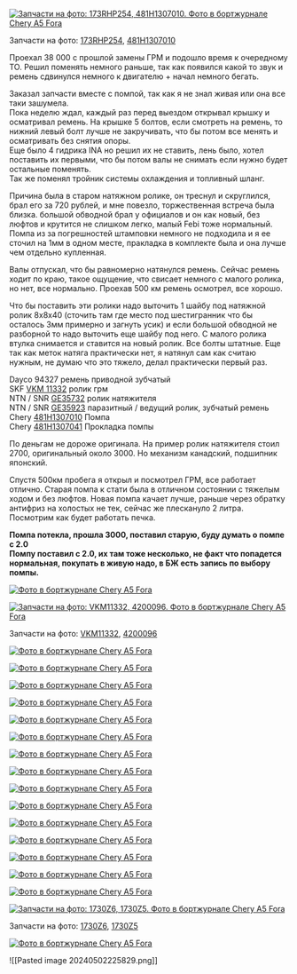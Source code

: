 [![Запчасти на фото: 173RHP254, 481H1307010. Фото в бортжурнале Chery A5 Fora](https://a.d-cd.net/6a3f6aes-960.jpg)](https://a.d-cd.net/6a3f6aes-1920.jpg)

Запчасти на фото: [173RHP254](https://www.drive2.ru/parts?query=173RHP254), [481H1307010](https://www.drive2.ru/parts?query=481H1307010)

Проехал 38 000 с прошлой замены ГРМ и подошло время к очередному ТО. Решил поменять немного раньше, так как появился какой то звук и ремень сдвинулся немного к двигателю + начал немного бегать.

Заказал запчасти вместе с помпой, так как я не знал живая или она все таки зашумела.  
Пока неделю ждал, каждый раз перед выездом открывал крышку и осматривал ремень. На крышке 5 болтов, если смотреть на ремень, то нижний левый болт лучше не закручивать, что бы потом все менять и осматривать без снятия опоры.  
Еще было 4 гидрика INA но решил их не ставить, лень было, хотел поставить их первыми, что бы потом валы не снимать если нужно будет остальные поменять.  
Так же поменял тройник системы охлаждения и топливный шланг.

Причина была в старом натяжном ролике, он треснул и скруглился, брал его за 720 рублей, и мне повезло, торжественная встреча была близка. большой обводной брал у официалов и он как новый, без люфтов и крутится не слишком легко, малый Febi тоже нормальный.  
Помпа из за погрешностей штамповки немного не подходила и я ее сточил на 1мм в одном месте, пракладка в комплекте была и она лучше чем отдельно купленная.

Валы отпускал, что бы равномерно натянулся ремень. Сейчас ремень ходит по краю, такое ощущение, что свисает немного с малого ролика, но нет, все нормально. Проехав 500 км ремень осмотрел, все хорошо.

Что бы поставить эти ролики надо выточить 1 шайбу под натяжной ролик 8х8х40 (сточить там где место под шестигранник что бы осталось 3мм примерно и загнуть усик) и если большой обводной не разборной то надо выточить еще шайбу под него. С малого ролика втулка снимается и ставится на новый ролик. Все болты штатные. Еще так как меток натяга практически нет, я натянул сам как считаю нужным, не думаю что это тяжело, делал практически первый раз.

Dayco 94327 ремень приводной зубчатый  
SKF [VKM 11332](https://www.drive2.ru/parts?query=VKM11332) ролик грм  
NTN / SNR [GE35732](https://www.drive2.ru/parts?query=GE35732) ролик натяжителя  
NTN / SNR [GE35923](https://www.drive2.ru/parts?query=GE35923) паразитный / ведущий ролик, зубчатый ремень  
Chery [481H1307010](https://www.drive2.ru/parts?query=481H1307010) Помпа  
Chery [481H1307041](https://www.drive2.ru/parts?query=481H1307041) Прокладка помпы

По деньгам не дороже оригинала. На пример ролик натяжителя стоил 2700, оригинальный около 3000. Но механизм канадский, подшипник японский.

Спустя 500км пробега я открыл и посмотрел ГРМ, все работает отлично. Старая помпа к стати была в отличном состоянии с тяжелым ходом и без люфтов. Новая помпа качает лучше, раньше через обратку антифриз на холостых не тек, сейчас же плескануло 2 литра. Посмотрим как будет работать печка.

**Помпа потекла, прошла 3000, поставил старую, буду думать о помпе с 2.0  
Помпу поставил с 2.0, их там тоже несколько, не факт что попадется нормальная, покупать в живую надо, в БЖ есть запись по выбору помпы.**

[![Фото в бортжурнале Chery A5 Fora](https://a.d-cd.net/763f6aes-960.jpg)](https://a.d-cd.net/763f6aes-1920.jpg)

[![Запчасти на фото: VKM11332, 4200096. Фото в бортжурнале Chery A5 Fora](https://a.d-cd.net/5e3f6aes-960.jpg)](https://a.d-cd.net/5e3f6aes-1920.jpg)

Запчасти на фото: [VKM11332](https://www.drive2.ru/parts?query=VKM11332), [4200096](https://www.drive2.ru/parts?query=4200096)

[![Фото в бортжурнале Chery A5 Fora](https://a.d-cd.net/797f6aes-960.jpg)](https://a.d-cd.net/797f6aes-1920.jpg)

[![Фото в бортжурнале Chery A5 Fora](https://a.d-cd.net/957f6aes-960.jpg)](https://a.d-cd.net/957f6aes-1920.jpg)

[![Фото в бортжурнале Chery A5 Fora](https://a.d-cd.net/5d7f6aes-960.jpg)](https://a.d-cd.net/5d7f6aes-1920.jpg)

[![Фото в бортжурнале Chery A5 Fora](https://a.d-cd.net/137f6aes-960.jpg)](https://a.d-cd.net/137f6aes-1920.jpg)

[![Фото в бортжурнале Chery A5 Fora](https://a.d-cd.net/4b7f6aes-960.jpg)](https://a.d-cd.net/4b7f6aes-1920.jpg)

[![Фото в бортжурнале Chery A5 Fora](https://a.d-cd.net/7b7f6aes-960.jpg)](https://a.d-cd.net/7b7f6aes-1920.jpg)

[![Фото в бортжурнале Chery A5 Fora](https://a.d-cd.net/177f6aes-960.jpg)](https://a.d-cd.net/177f6aes-1920.jpg)

[![Фото в бортжурнале Chery A5 Fora](https://a.d-cd.net/7e64eaes-960.jpg)](https://a.d-cd.net/7e64eaes-1920.jpg)

[![Фото в бортжурнале Chery A5 Fora](https://a.d-cd.net/d6a4eaes-960.jpg)](https://a.d-cd.net/d6a4eaes-1920.jpg)

[![Фото в бортжурнале Chery A5 Fora](https://a.d-cd.net/56a4eaes-960.jpg)](https://a.d-cd.net/56a4eaes-1920.jpg)

[![Фото в бортжурнале Chery A5 Fora](https://a.d-cd.net/b8ff6aes-960.jpg)](https://a.d-cd.net/b8ff6aes-1920.jpg)

[![Фото в бортжурнале Chery A5 Fora](https://a.d-cd.net/f2a4eaes-960.jpg)](https://a.d-cd.net/f2a4eaes-1920.jpg)

[![Фото в бортжурнале Chery A5 Fora](https://a.d-cd.net/c2ff6aes-960.jpg)](https://a.d-cd.net/c2ff6aes-1920.jpg)

[![Фото в бортжурнале Chery A5 Fora](https://a.d-cd.net/5ca4eaes-960.jpg)](https://a.d-cd.net/5ca4eaes-1920.jpg)

[![Фото в бортжурнале Chery A5 Fora](https://a.d-cd.net/4aff6aes-960.jpg)](https://a.d-cd.net/4aff6aes-1920.jpg)

[![Запчасти на фото: 1730Z6, 1730Z5. Фото в бортжурнале Chery A5 Fora](https://a.d-cd.net/9aff6aes-960.jpg)](https://a.d-cd.net/9aff6aes-1920.jpg)

Запчасти на фото: [1730Z6](https://www.drive2.ru/parts?query=1730Z6), [1730Z5](https://www.drive2.ru/parts?query=1730Z5)

[![Фото в бортжурнале Chery A5 Fora](https://a.d-cd.net/e0a4eaes-960.jpg)](https://a.d-cd.net/e0a4eaes-1920.jpg)

![[Pasted image 20240502225829.png]]